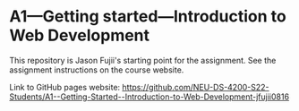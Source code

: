# A1—Getting started—Introduction to Web Development

This repository is Jason Fujii's starting point for the assignment. See the assignment instructions on the course website.

Link to GitHub pages website: <https://github.com/NEU-DS-4200-S22-Students/A1--Getting-Started--Introduction-to-Web-Development-jfujii0816>
